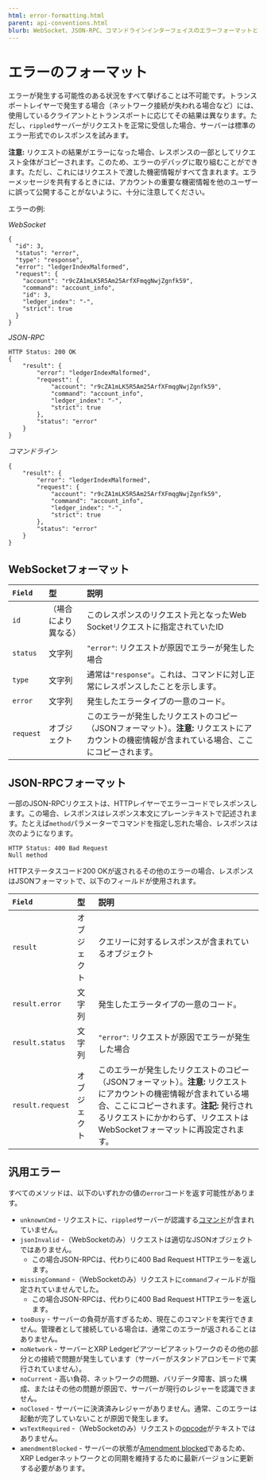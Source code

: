 ```yaml
---
html: error-formatting.html
parent: api-conventions.html
blurb: WebSocket、JSON-RPC、コマンドラインインターフェイスのエラーフォーマットと汎用エラーコードです。
---
```

# エラーのフォーマット

エラーが発生する可能性のある状況をすべて挙げることは不可能です。トランスポートレイヤーで発生する場合（ネットワーク接続が失われる場合など）には、使用しているクライアントとトランスポートに応じてその結果は異なります。ただし、`rippled`サーバーがリクエストを正常に受信した場合、サーバーは標準のエラー形式でのレスポンスを試みます。

**注意:** リクエストの結果がエラーになった場合、レスポンスの一部としてリクエスト全体がコピーされます。このため、エラーのデバッグに取り組むことができます。ただし、これにはリクエストで渡した機密情報がすべて含まれます。エラーメッセージを共有するときには、アカウントの重要な機密情報を他のユーザーに誤って公開することがないように、十分に注意してください。


エラーの例:

<!-- MULTICODE_BLOCK_START -->

*WebSocket*

```
{
  "id": 3,
  "status": "error",
  "type": "response",
  "error": "ledgerIndexMalformed",
  "request": {
    "account": "r9cZA1mLK5R5Am25ArfXFmqgNwjZgnfk59",
    "command": "account_info",
    "id": 3,
    "ledger_index": "-",
    "strict": true
  }
}
```

*JSON-RPC*

```
HTTP Status: 200 OK
{
    "result": {
        "error": "ledgerIndexMalformed",
        "request": {
            "account": "r9cZA1mLK5R5Am25ArfXFmqgNwjZgnfk59",
            "command": "account_info",
            "ledger_index": "-",
            "strict": true
        },
        "status": "error"
    }
}
```

*コマンドライン*

```
{
    "result": {
        "error": "ledgerIndexMalformed",
        "request": {
            "account": "r9cZA1mLK5R5Am25ArfXFmqgNwjZgnfk59",
            "command": "account_info",
            "ledger_index": "-",
            "strict": true
        },
        "status": "error"
    }
}
```

<!-- MULTICODE_BLOCK_END -->


## WebSocketフォーマット

| `Field`   | 型       | 説明                                                  |
|:----------|:---------|:------------------------------------------------------|
| `id` | （場合により異なる） | このレスポンスのリクエスト元となったWeb Socketリクエストに指定されていたID |
| `status` | 文字列 | `"error"`: リクエストが原因でエラーが発生した場合 |
| `type` | 文字列 | 通常は`"response"`。これは、コマンドに対し正常にレスポンスしたことを示します。 |
| `error` | 文字列 | 発生したエラータイプの一意のコード。 |
| `request` | オブジェクト | このエラーが発生したリクエストのコピー（JSONフォーマット）。**注意:** リクエストにアカウントの機密情報が含まれている場合、ここにコピーされます。 |


## JSON-RPCフォーマット

一部のJSON-RPCリクエストは、HTTPレイヤーでエラーコードでレスポンスします。この場合、レスポンスはレスポンス本文にプレーンテキストで記述されます。たとえば`method`パラメーターでコマンドを指定し忘れた場合、レスポンスは次のようになります。

```
HTTP Status: 400 Bad Request
Null method
```

HTTPステータスコード200 OKが返されるその他のエラーの場合、レスポンスはJSONフォーマットで、以下のフィールドが使用されます。

| `Field`          | 型     | 説明                                             |
|:-----------------|:-------|:-------------------------------------------------|
| `result` | オブジェクト | クエリーに対するレスポンスが含まれているオブジェクト |
| `result.error` | 文字列 | 発生したエラータイプの一意のコード。 |
| `result.status` | 文字列 | `"error"`: リクエストが原因でエラーが発生した場合 |
| `result.request` | オブジェクト | このエラーが発生したリクエストのコピー（JSONフォーマット）。**注意:** リクエストにアカウントの機密情報が含まれている場合、ここにコピーされます。**注記:** 発行されるリクエストにかかわらず、リクエストはWebSocketフォーマットに再設定されます。 |


## 汎用エラー

すべてのメソッドは、以下のいずれかの値の`error`コードを返す可能性があります。

* `unknownCmd` - リクエストに、`rippled`サーバーが認識する[コマンド](http-websocket-apis.html)が含まれていません。
* `jsonInvalid` -（WebSocketのみ）リクエストは適切なJSONオブジェクトではありません。
  * この場合JSON-RPCは、代わりに400 Bad Request HTTPエラーを返します。
* `missingCommand` -（WebSocketのみ）リクエストに`command`フィールドが指定されていませんでした。
  * この場合JSON-RPCは、代わりに400 Bad Request HTTPエラーを返します。
* `tooBusy` - サーバーの負荷が高すぎるため、現在このコマンドを実行できません。管理者として接続している場合は、通常このエラーが返されることはありません。
* `noNetwork` - サーバーとXRP Ledgerピアツーピアネットワークのその他の部分との接続で問題が発生しています（サーバーがスタンドアロンモードで実行されていません）。
* `noCurrent` - 高い負荷、ネットワークの問題、バリデータ障害、誤った構成、またはその他の問題が原因で、サーバーが現行のレジャーを認識できません。
* `noClosed` - サーバーに決済済みレジャーがありません。通常、このエラーは起動が完了していないことが原因で発生します。
* `wsTextRequired` -（WebSocketのみ）リクエストの[opcode](https://tools.ietf.org/html/rfc6455#section-5.2)がテキストではありません。
* `amendmentBlocked` - サーバーの状態が[Amendment blocked](amendments.html#amendment-blocked)であるため、XRP Ledgerネットワークとの同期を維持するために最新バージョンに更新する必要があります。
